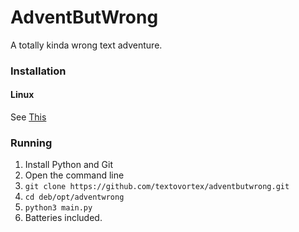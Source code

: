 # AdventButWrong

A totally kinda wrong text adventure.

### Installation
#### Linux
See [This](textovortex.github.io/AdventButWrong#repository-install-linux-debian-raspbian-twisteros-and-ubuntu-only)

### Running
1. Install Python and Git
2. Open the command line
3. `git clone https://github.com/textovortex/adventbutwrong.git`
4. `cd deb/opt/adventwrong`
5. `python3 main.py`
6. Batteries included.
